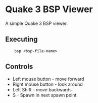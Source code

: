 # Quake 3 BSP Viewer
A simple Quake 3 BSP viewer.

## Executing
```
	bsp <bsp-file-name>
```

## Controls
* Left mouse button 	- move forward
* Right mouse button 	- look around
* Left Shift 		- move backwards
* S 			- Spawn in next spawn point



